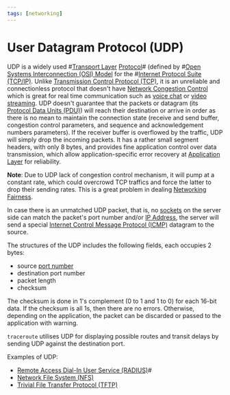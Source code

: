 ```yaml
---
tags: [networking]
---
```


# User Datagram Protocol (UDP)

UDP is a widely used #[Transport Layer](202206131837.md)
[Protocol](202209302229.md)# (defined by #[Open Systems Interconnection (OSI) Model](202206131632.md)
for the #[Internet Protocol Suite (TCP/IP)](202206151238.md).
Unlike [Transmission Control Protocol (TCP)](202206151232.md), it is an
unreliable and connectionless protocol that doesn't have [Network Congestion Control](202304261436.md)
which is great for real time communication such as [voice chat](202303201850.md)
or [video streaming](202302201418.md). UDP doesn't guarantee that the packets or
datagram (its [Protocol Data Units (PDU)](202206131643.md)) will reach their
destination or arrive in order as there is no mean to maintain the connection
state (receive and send buffer, congestion control parameters, and sequence and
acknowledgement numbers parameters). If the receiver buffer is overflowed by the
traffic, UDP will simply drop the incoming packets. It has a rather small
segment headers, with only 8 bytes, and provides fine application control over
data transmission, which allow application-specific error recovery at
[Application Layer](202206131856.md) for reliability.

**Note**: Due to UDP lack of congestion control mechanism, it will pump at a
constant rate, which could overcrowd TCP traffics and force the latter to drop
their sending rates. This is a great problem in dealing [Networking Fairness](202306300825.md).

In case there is an unmatched UDP packet, that is, no [sockets](202202172152.md)
on the server side can match the packet's port number and/or [IP Address](202206281021.md),
the server will send a special [Internet Control Message Protocol (ICMP)](202209270927.md)
datagram to the source.

The structures of the UDP includes the following fields, each occupies 2 bytes:
- source [port number](202206151841.md)
- destination port number
- packet length
- checksum

The checksum is done in 1's complement (0 to 1 and 1 to 0) for each 16-bit data.
If the checksum is all 1s, then there are no errors. Otherwise, depending on the
application, the packet can be discarded or passed to the application with
warning.

`traceroute` utilises UDP for displaying possible routes and transit delays by
sending UDP against the destination port.

Examples of UDP:
- [Remote Access Dial-In User Service (RADIUS)](202210221318.md)#
- [Network File System (NFS)](202302131659.md)
- [Trivial File Transfer Protocol (TFTP)](202303021112.md)
